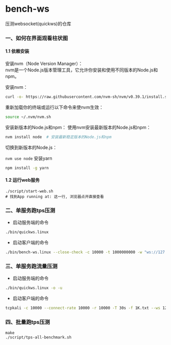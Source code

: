 # bench-ws

压测websocket(quickws)的仓库

### 一、如何在界面观看柱状图

#### 1.1 依赖安装

安装nvm（Node Version Manager）：  
nvm是一个Node.js版本管理工具，它允许你安装和使用不同版本的Node.js和npm。

安装nvm：

```bash
curl -o- https://raw.githubusercontent.com/nvm-sh/nvm/v0.39.1/install.sh | bash
```

重新加载你的终端或运行以下命令来使nvm生效：

```bash
source ~/.nvm/nvm.sh
```

安装新版本的Node.js和npm：
使用nvm安装最新版本的Node.js和npm：

```bash
nvm install node  # 安装最新稳定版本的Node.js和npm
```

切换到新版本的Node.js：

`
nvm use node
`
安装yarn

```bash
npm install -g yarn
```

#### 1.2 运行web服务

```console
./script/start-web.sh
# 找到App running at: 这一行, 浏览器点开直接查看
```

### 二、单服务跑tps压测

* 启动服务端的命令

```bash
./bin/quickws.linux
```

* 启动客户端的命令

```bash
./bin/bench-ws.linux --close-check -c 10000 -t 1000000000 -w "ws://127.0.0.1:9001/"
```

### 三、单服务跑流量压测

* 启动服务端的命令

```bash
./bin/quickws.linux -o -u
```

* 启动客户端的命令

```bash
tcpkali -c 10000 --connect-rate 10000 -r 10000 -T 30s -f 1K.txt --ws 127.0.0.1:9001/
```

### 四、批量跑tps压测

```
make
./script/tps-all-benchmark.sh
```

